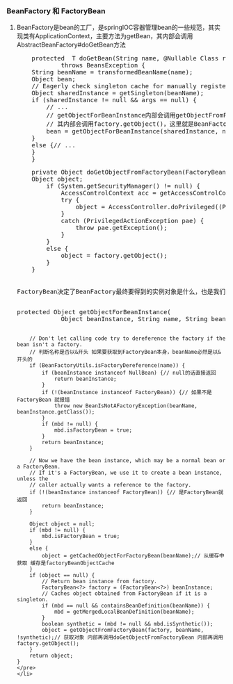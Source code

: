 ### BeanFactory 和 FactoryBean
<ol>
	<li>BeanFactory是bean的工厂，是springIOC容器管理bean的一些规范，其实现类有ApplicationContext，主要方法为getBean，其内部会调用AbstractBeanFactory#doGetBean方法
	<pre>
	protected <T> T doGetBean(String name, @Nullable Class<T> requiredType, @Nullable Object[] args, boolean typeCheckOnly)
			throws BeansException {
	String beanName = transformedBeanName(name);
	Object bean;
	// Eagerly check singleton cache for manually registered singletons.
	Object sharedInstance = getSingleton(beanName);
	if (sharedInstance != null && args == null) {
		// ...
		// getObjectForBeanInstance内部会调用getObjectFromFactoryBean再调用doGetObjectFromFactoryBean，
		// 其内部会调用factory.getObject()，这里就是BeanFactory和FactoryBean的关联之处
		bean = getObjectForBeanInstance(sharedInstance, name, beanName, null);
	}
	else {// ...
	}
	}</pre>
	<pre>
	private Object doGetObjectFromFactoryBean(FactoryBean<?> factory, String beanName) throws BeanCreationException {
	Object object;
		if (System.getSecurityManager() != null) {
			AccessControlContext acc = getAccessControlContext();
			try {
				object = AccessController.doPrivileged((PrivilegedExceptionAction<Object>) factory::getObject, acc);
			}
			catch (PrivilegedActionException pae) {
				throw pae.getException();
			}
		}
		else {
			object = factory.getObject();
		}
	}
	</pre></li>
	<li>FactoryBean决定了BeanFactory最终要得到的实例对象是什么，也是我们能在spring中用到的对象实例
	<pre>protected Object getObjectForBeanInstance(
			Object beanInstance, String name, String beanName, @Nullable RootBeanDefinition mbd) {

		// Don't let calling code try to dereference the factory if the bean isn't a factory.
		// 判断名称是否以&开头 如果要获取到FactoryBean本身，beanName必然是以&开头的
		if (BeanFactoryUtils.isFactoryDereference(name)) {
			if (beanInstance instanceof NullBean) {// null的话直接返回
				return beanInstance;
			}
			if (!(beanInstance instanceof FactoryBean)) {// 如果不是FactoryBean 就报错
				throw new BeanIsNotAFactoryException(beanName, beanInstance.getClass());
			}
			if (mbd != null) {
				mbd.isFactoryBean = true;
			}
			return beanInstance;
		}

		// Now we have the bean instance, which may be a normal bean or a FactoryBean.
		// If it's a FactoryBean, we use it to create a bean instance, unless the
		// caller actually wants a reference to the factory.
		if (!(beanInstance instanceof FactoryBean)) {// 是FactoryBean就返回
			return beanInstance;
		}

		Object object = null;
		if (mbd != null) {
			mbd.isFactoryBean = true;
		}
		else {
			object = getCachedObjectForFactoryBean(beanName);// 从缓存中获取 缓存是factoryBeanObjectCache
		}
		if (object == null) {
			// Return bean instance from factory.
			FactoryBean<?> factory = (FactoryBean<?>) beanInstance;
			// Caches object obtained from FactoryBean if it is a singleton.
			if (mbd == null && containsBeanDefinition(beanName)) {
				mbd = getMergedLocalBeanDefinition(beanName);
			}
			boolean synthetic = (mbd != null && mbd.isSynthetic());
			object = getObjectFromFactoryBean(factory, beanName, !synthetic);// 获取对象 内部再调用doGetObjectFromFactoryBean 内部再调用factory.getObject();
		}
		return object;
	}
	</pre>
	</li>
</ol>
